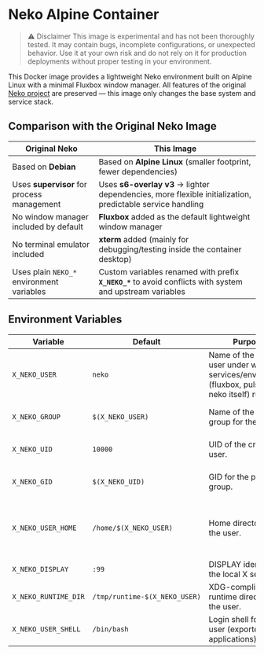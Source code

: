# Neko Alpine Container

> ⚠️ Disclaimer
> This image is experimental and has not been thoroughly tested.
> It may contain bugs, incomplete configurations, or unexpected behavior.
> Use it at your own risk and do not rely on it for production deployments
> without proper testing in your environment.

This Docker image provides a lightweight Neko environment
built on Alpine Linux with a minimal Fluxbox window manager.
All features of the original [Neko project](https://github.com/m1k1o/neko)
are preserved — this image only changes the base system and service stack.

## Comparison with the Original Neko Image

| Original Neko | This Image |
| ------------- | ---------- |
| Based on **Debian** | Based on **Alpine Linux** (smaller footprint, fewer dependencies) |
| Uses **supervisor** for process management | Uses **s6-overlay v3** → lighter dependencies, more flexible initialization, predictable service handling |
| No window manager included by default | **Fluxbox** added as the default lightweight window manager |
| No terminal emulator included | **xterm** added (mainly for debugging/testing inside the container desktop) |
| Uses plain `NEKO_*` environment variables | Custom variables renamed with prefix **`X_NEKO_*`** to avoid conflicts with system and upstream variables |

## Environment Variables

| Variable | Default | Purpose | Used in |
| -------- | --------| ------- | ------- |
| `X_NEKO_USER` | `neko` | Name of the system user under which X services/environment (fluxbox, pulseaudio, neko itself) run. | Created in `user-init`; exported and used in `fluxbox`, `neko`, `pulseaudio`, `xorg-server`. |
| `X_NEKO_GROUP` | `$(X_NEKO_USER)` | Name of the primary group for the user. | Created in `user-init`; exported into the environment. |
| `X_NEKO_UID` | `10000` | UID of the created user. | `user-init` (adduser); exported into environment. |
| `X_NEKO_GID` | `$(X_NEKO_UID)` | GID for the primary group. | `user-init` (addgroup); exported into the environment. |
| `X_NEKO_USER_HOME` | `/home/$(X_NEKO_USER)` | Home directory of the user. | `user-init` (creation/ownership), working directory of services; exported in `fluxbox`, `neko`, `pulseaudio`, `xorg-server`. |
| `X_NEKO_DISPLAY` | `:99` | DISPLAY identifier for the local X server. | Exported as `DISPLAY` for all X clients and server. |
| `X_NEKO_RUNTIME_DIR` | `/tmp/runtime-$(X_NEKO_USER)` | XDG-compliant runtime directory for the user. | Exported as `XDG_RUNTIME_DIR` in `fluxbox`/`neko`/`pulseaudio`. |
| `X_NEKO_USER_SHELL` | `/bin/bash` | Login shell for the user (exported for applications). | Exported into the environment; used when creating the user. |
